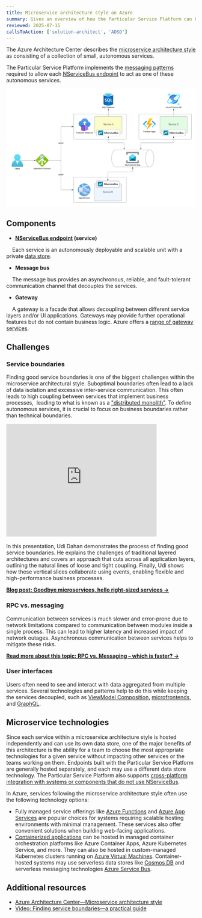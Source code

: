 ```yaml
---
title: Microservice architecture style on Azure
summary: Gives an overview of how the Particular Service Platform can help build microservices on Azure
reviewed: 2025-07-15
callsToAction: ['solution-architect', 'ADSD']
---
```


The Azure Architecture Center describes the [microservice architecture style](https://learn.microsoft.com/en-us/azure/architecture/guide/architecture-styles/microservices) as consisting of a collection of small, autonomous services.

The Particular Service Platform implements the [messaging patterns](/nservicebus/messaging/) required to allow each [NServiceBus endpoint](/nservicebus/endpoints) to act as one of these autonomous services.

![Microservices on Azure with NServiceBus](azure-microservices.png)

## Components

* **[NServiceBus endpoint](/nservicebus/endpoints) (service)**

    Each service is an autonomously deployable and scalable unit with a private [data store](data-stores.md).

* **Message bus**

    The message bus provides an asynchronous, reliable, and fault-tolerant communication channel that decouples the services.

* **Gateway**

    A gateway is a facade that allows decoupling between different service layers and/or UI applications. Gateways may provide further operational features but do not contain business logic. Azure offers a [range of gateway services](https://learn.microsoft.com/en-us/azure/architecture/microservices/design/gateway).

## Challenges

### Service boundaries

Finding good service boundaries is one of the biggest challenges within the microservice architectural style. Suboptimal boundaries often lead to a lack of data isolation and excessive inter-service communication. This often leads to high coupling between services that implement business processes,  leading to what is known as a ["distributed monolith"](https://particular.net/videos/microservices-and-distributed-monoliths). To define autonomous services, it is crucial to focus on business boundaries rather than technical boundaries.

<iframe allowfullscreen frameborder="0" height="300" mozallowfullscreen src="https://player.vimeo.com/video/113515335" webkitallowfullscreen width="400"></iframe>

In this presentation, Udi Dahan demonstrates the process of finding good service boundaries. He explains the challenges of traditional layered architectures and covers an approach that cuts across all application layers, outlining the natural lines of loose and tight coupling. Finally, Udi shows how these vertical slices collaborate using events, enabling flexible and high-performance business processes.

[**Blog post: Goodbye microservices, hello right-sized services →**](https://particular.net/blog/goodbye-microservices-hello-right-sized-services)

### RPC vs. messaging

Communication between services is much slower and error-prone due to network limitations compared to communication between modules inside a single process. This can lead to higher latency and increased impact of network outages. Asynchronous communication between services helps to mitigate these risks.

[**Read more about this topic: RPC vs. Messaging – which is faster? →**](https://particular.net/blog/rpc-vs-messaging-which-is-faster)

### User interfaces

Users often need to see and interact with data aggregated from multiple services. Several technologies and patterns help to do this while keeping the services decoupled, such as [ViewModel Composition](https://www.viewmodelcomposition.com), [microfrontends](https://en.wikipedia.org/wiki/Microfrontend), and [GraphQL](https://graphql.org/).

## Microservice technologies

Since each service within a microservice architecture style is hosted independently and can use its own data store, one of the major benefits of this architecture is the ability for a team to choose the most appropriate technologies for a given service without impacting other services or the teams working on them. Endpoints built with the Particular Service Platform are generally hosted separately, and each may use a different data store technology. The Particular Service Platform also supports [cross-platform integration with systems or components that do not use NServiceBus](https://particular.net/blog/cross-platform-integration-with-nservicebus-native-message-processing).

In Azure, services following the microservice architecture style often use the following technology options:

* Fully managed service offerings like [Azure Functions](/architecture/azure/compute.md#serverless) and [Azure App Services](/architecture/azure/compute.md#platform-as-a-service-azure-app-services) are popular choices for systems requiring scalable hosting environments with minimal management. These services also offer convenient solutions when building web-facing applications.
* [Containerized applications](/architecture/azure/compute.md#platform-as-a-service-containers) can be hosted in managed container orchestration platforms like Azure Container Apps, Azure Kubernetes Service, and more. They can also be hosted in custom-managed Kubernetes clusters running on [Azure Virtual Machines](https://azure.microsoft.com/en-us/products/virtual-machines). Container-hosted systems may use serverless data stores like [Cosmos DB](/architecture/azure/data-stores.md#azure-cosmos-db) and serverless messaging technologies [Azure Service Bus](/architecture/azure/messaging.md#azure-service-bus).

## Additional resources

* [Azure Architecture Center—Microservice architecture style](https://learn.microsoft.com/en-us/azure/architecture/guide/architecture-styles/microservices)
* [Video: Finding service boundaries—a practical guide](https://www.youtube.com/watch?v=655zq4Sdu2w)
